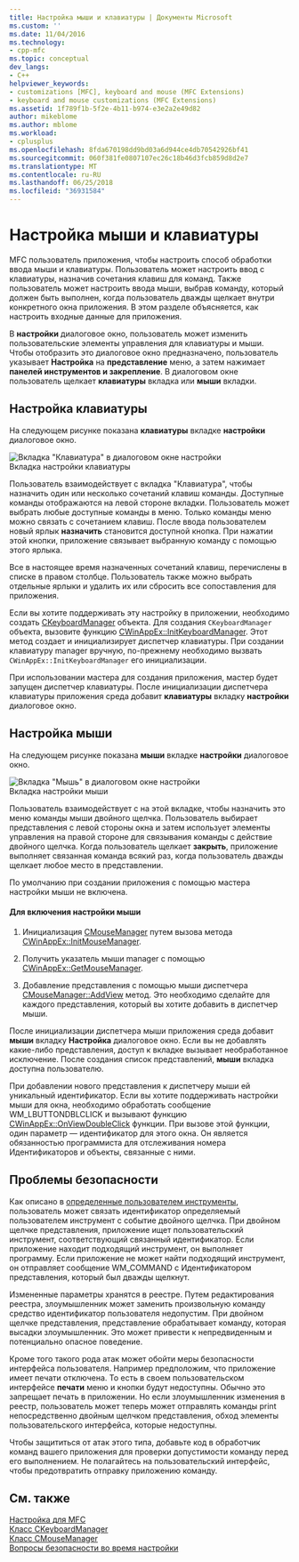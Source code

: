 ```yaml
---
title: Настройка мыши и клавиатуры | Документы Microsoft
ms.custom: ''
ms.date: 11/04/2016
ms.technology:
- cpp-mfc
ms.topic: conceptual
dev_langs:
- C++
helpviewer_keywords:
- customizations [MFC], keyboard and mouse (MFC Extensions)
- keyboard and mouse customizations (MFC Extensions)
ms.assetid: 1f789f1b-5f2e-4b11-b974-e3e2a2e49d82
author: mikeblome
ms.author: mblome
ms.workload:
- cplusplus
ms.openlocfilehash: 8fda670198dd9bd03a6d944ce4db70542926bf41
ms.sourcegitcommit: 060f381fe0807107ec26c18b46d3fcb859d8d2e7
ms.translationtype: MT
ms.contentlocale: ru-RU
ms.lasthandoff: 06/25/2018
ms.locfileid: "36931584"
---
```

# <a name="keyboard-and-mouse-customization"></a>Настройка мыши и клавиатуры
MFC пользователь приложения, чтобы настроить способ обработки ввода мыши и клавиатуры. Пользователь может настроить ввод с клавиатуры, назначив сочетания клавиш для команд. Также пользователь может настроить ввода мыши, выбрав команду, который должен быть выполнен, когда пользователь дважды щелкает внутри конкретного окна приложения. В этом разделе объясняется, как настроить входные данные для приложения.  
  
 В **настройки** диалоговое окно, пользователь может изменить пользовательские элементы управления для клавиатуры и мыши. Чтобы отобразить это диалоговое окно предназначено, пользователь указывает **Настройка** на **представление** меню, а затем нажимает **панелей инструментов и закрепление**. В диалоговом окне пользователь щелкает **клавиатуры** вкладка или **мыши** вкладки.  
  
## <a name="keyboard-customization"></a>Настройка клавиатуры  
 На следующем рисунке показана **клавиатуры** вкладке **настройки** диалоговое окно.  
  
 ![Вкладка "Клавиатура" в диалоговом окне настройки](../mfc/media/mfcnextkeyboardtab.png "mfcnextkeyboardtab")  
Вкладка настройки клавиатуры  
  
 Пользователь взаимодействует с вкладка "Клавиатура", чтобы назначить один или несколько сочетаний клавиш команды. Доступные команды отображаются на левой стороне вкладки. Пользователь может выбрать любые доступные команды в меню. Только команды меню можно связать с сочетанием клавиш. После ввода пользователем новый ярлык **назначить** становится доступной кнопка. При нажатии этой кнопки, приложение связывает выбранную команду с помощью этого ярлыка.  
  
 Все в настоящее время назначенных сочетаний клавиш, перечислены в списке в правом столбце. Пользователь также можно выбрать отдельные ярлыки и удалить их или сбросить все сопоставления для приложения.  
  
 Если вы хотите поддерживать эту настройку в приложении, необходимо создать [CKeyboardManager](../mfc/reference/ckeyboardmanager-class.md) объекта. Для создания `CKeyboardManager` объекта, вызовите функцию [CWinAppEx::InitKeyboardManager](../mfc/reference/cwinappex-class.md#initkeyboardmanager). Этот метод создает и инициализирует диспетчер клавиатуры. При создании клавиатуру manager вручную, по-прежнему необходимо вызвать `CWinAppEx::InitKeyboardManager` его инициализации.  
  
 При использовании мастера для создания приложения, мастер будет запущен диспетчер клавиатуры. После инициализации диспетчера клавиатуры приложения среда добавит **клавиатуры** вкладку **настройки** диалоговое окно.  
  
## <a name="mouse-customization"></a>Настройка мыши  
 На следующем рисунке показана **мыши** вкладке **настройки** диалоговое окно.  
  
 ![Вкладка "Мышь" в диалоговом окне настройки](../mfc/media/mfcnextmousetab.png "mfcnextmousetab")  
Вкладка настройки мыши  
  
 Пользователь взаимодействует с на этой вкладке, чтобы назначить это меню команды мыши двойного щелчка. Пользователь выбирает представления с левой стороны окна и затем использует элементы управления на правой стороне для связывания команды с действие двойного щелчка. Когда пользователь щелкает **закрыть**, приложение выполняет связанная команда всякий раз, когда пользователь дважды щелкает любое место в представлении.  
  
 По умолчанию при создании приложения с помощью мастера настройки мыши не включена.  
  
#### <a name="to-enable-mouse-customization"></a>Для включения настройки мыши  
  
1.  Инициализация [CMouseManager](../mfc/reference/cmousemanager-class.md) путем вызова метода [CWinAppEx::InitMouseManager](../mfc/reference/cwinappex-class.md#initmousemanager).  
  
2.  Получить указатель мыши manager с помощью [CWinAppEx::GetMouseManager](../mfc/reference/cwinappex-class.md#getmousemanager).  
  
3.  Добавление представления с помощью мыши диспетчера [CMouseManager::AddView](../mfc/reference/cmousemanager-class.md#addview) метод. Это необходимо сделайте для каждого представления, который вы хотите добавить в диспетчер мыши.  
  
 После инициализации диспетчера мыши приложения среда добавит **мыши** вкладку **Настройка** диалоговое окно. Если вы не добавлять какие-либо представления, доступ к вкладке вызывает необработанное исключение. После создания список представлений, **мыши** вкладка доступна пользователю.  
  
 При добавлении нового представления к диспетчеру мыши ей уникальный идентификатор. Если вы хотите поддерживать настройки мыши для окна, необходимо обработать сообщение WM_LBUTTONDBLCLICK и вызывают функцию [CWinAppEx::OnViewDoubleClick](../mfc/reference/cwinappex-class.md#onviewdoubleclick) функции. При вызове этой функции, один параметр — идентификатор для этого окна. Он является обязанностью программиста для отслеживания номера Идентификаторов и объекты, связанные с ними.  
  
## <a name="security-concerns"></a>Проблемы безопасности  
 Как описано в [определенные пользователем инструменты](../mfc/user-defined-tools.md), пользователь может связать идентификатор определяемый пользователем инструмент с событие двойного щелчка. При двойном щелчке представления, приложение ищет пользовательский инструмент, соответствующий связанный идентификатор. Если приложение находит подходящий инструмент, он выполняет программу. Если приложение не может найти подходящий инструмент, он отправляет сообщение WM_COMMAND с Идентификатором представления, который был дважды щелкнут.  
  
 Измененные параметры хранятся в реестре. Путем редактирования реестра, злоумышленник может заменить произвольную команду средство идентификатор пользователя недопустим. При двойном щелчке представления, представление обрабатывает команду, которая высадки злоумышленник. Это может привести к непредвиденным и потенциально опасное поведение.  
  
 Кроме того такого рода атак может обойти меры безопасности интерфейса пользователя. Например предположим, что приложение имеет печати отключена. То есть в своем пользовательском интерфейсе **печати** меню и кнопки будут недоступны. Обычно это запрещает печать в приложении. Но если злоумышленник изменения в реестр, пользователь может теперь может отправлять команды print непосредственно двойным щелчком представления, обход элементы пользовательского интерфейса, которые недоступны.  
  
 Чтобы защититься от атак этого типа, добавьте код в обработчик команд вашего приложения для проверки допустимости команду перед его выполнением. Не полагайтесь на пользовательский интерфейс, чтобы предотвратить отправку приложению команду.  
  
## <a name="see-also"></a>См. также  
 [Настройка для MFC](../mfc/customization-for-mfc.md)   
 [Класс CKeyboardManager](../mfc/reference/ckeyboardmanager-class.md)   
 [Класс CMouseManager](../mfc/reference/cmousemanager-class.md)   
 [Вопросы безопасности во время настройки](../mfc/security-implications-of-customization.md)

